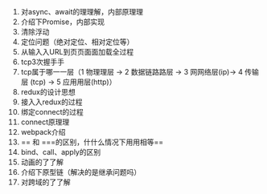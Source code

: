 1. 对async、await的理理解，内部原理理 
2. 介绍下Promise，内部实现 
3. 清除浮动 
4. 定位问题（绝对定位、相对定位等） 
5. 从输⼊入URL到⻚页⾯面加载全过程 
6. tcp3次握⼿手 
7. tcp属于哪⼀一层（1 物理理层 -> 2 数据链路路层 -> 3 ⽹网络层(ip)-> 4 传输层 (tcp) -> 5 应⽤用层(http)） 
8. redux的设计思想 
9. 接⼊入redux的过程 
10. 绑定connect的过程 
11. connect原理理 
12. webpack介绍 
13. == 和 ===的区别，什什么情况下⽤用相等== 
14. bind、call、apply的区别 
15. 动画的了了解 
16. 介绍下原型链（解决的是继承问题吗） 
17. 对跨域的了了解